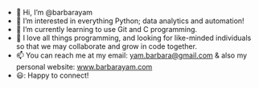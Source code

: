- 👋 Hi, I’m @barbarayam
- 👀 I’m interested in everything Python; data analytics and automation!
- 🌱 I’m currently learning to use Git and C programming.
- 💞️ I love all things programming, and looking for like-minded individuals so that we may collaborate and grow in code together. 
- 📫 You can reach me at my email: yam.barbara@gmail.com
      & also my personal website: www.barbarayam.com
- 😃: Happy to connect!

<!---
barbarayam/barbarayam is a ✨ special ✨ repository because its `README.md` (this file) appears on your GitHub profile.
You can click the Preview link to take a look at your changes.
--->
